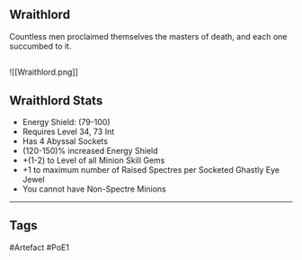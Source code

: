 ## Wraithlord
Countless men proclaimed themselves the masters of death,
and each one succumbed to it.
##
![[Wraithlord.png]]
## Wraithlord Stats
- Energy Shield: (79-100)
- Requires Level 34, 73 Int
- Has 4 Abyssal Sockets
- (120-150)% increased Energy Shield
- +(1-2) to Level of all Minion Skill Gems
- +1 to maximum number of Raised Spectres per Socketed Ghastly Eye Jewel
- You cannot have Non-Spectre Minions


---
## Tags
#Artefact
#PoE1